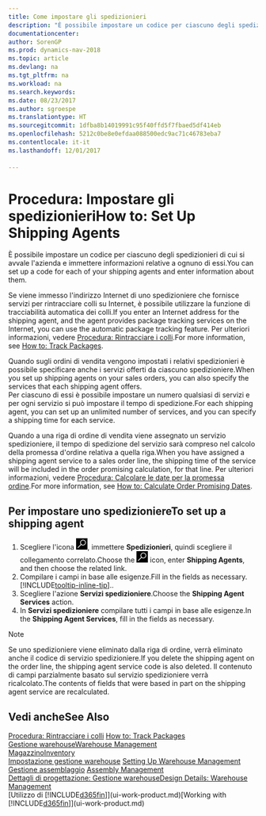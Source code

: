 ```yaml
---
title: Come impostare gli spedizionieri
description: "È possibile impostare un codice per ciascuno degli spedizionieri di cui si avvale l'azienda e immettere informazioni relative a ognuno di essi."
documentationcenter: 
author: SorenGP
ms.prod: dynamics-nav-2018
ms.topic: article
ms.devlang: na
ms.tgt_pltfrm: na
ms.workload: na
ms.search.keywords: 
ms.date: 08/23/2017
ms.author: sgroespe
ms.translationtype: HT
ms.sourcegitcommit: 1dfba8b14019991c95f40ffd5f7fbaed5df414eb
ms.openlocfilehash: 5212c0be8e0efdaa088500edc9ac71c46783eba7
ms.contentlocale: it-it
ms.lasthandoff: 12/01/2017

---
```

# <a name="how-to-set-up-shipping-agents"></a><span data-ttu-id="dfe5b-103">Procedura: Impostare gli spedizionieri</span><span class="sxs-lookup"><span data-stu-id="dfe5b-103">How to: Set Up Shipping Agents</span></span>
<span data-ttu-id="dfe5b-104">È possibile impostare un codice per ciascuno degli spedizionieri di cui si avvale l'azienda e immettere informazioni relative a ognuno di essi.</span><span class="sxs-lookup"><span data-stu-id="dfe5b-104">You can set up a code for each of your shipping agents and enter information about them.</span></span>  

<span data-ttu-id="dfe5b-105">Se viene immesso l'indirizzo Internet di uno spedizioniere che fornisce servizi per rintracciare colli su Internet, è possibile utilizzare la funzione di tracciabilità automatica dei colli.</span><span class="sxs-lookup"><span data-stu-id="dfe5b-105">If you enter an Internet address for the shipping agent, and the agent provides package tracking services on the Internet, you can use the automatic package tracking feature.</span></span> <span data-ttu-id="dfe5b-106">Per ulteriori informazioni, vedere [Procedura: Rintracciare i colli](sales-how-track-packages.md).</span><span class="sxs-lookup"><span data-stu-id="dfe5b-106">For more information, see [How to: Track Packages](sales-how-track-packages.md).</span></span>

<span data-ttu-id="dfe5b-107">Quando sugli ordini di vendita vengono impostati i relativi spedizionieri è possibile specificare anche i servizi offerti da ciascuno spedizioniere.</span><span class="sxs-lookup"><span data-stu-id="dfe5b-107">When you set up shipping agents on your sales orders, you can also specify the services that each shipping agent offers.</span></span>  
<span data-ttu-id="dfe5b-108">Per ciascuno di essi è possibile impostare un numero qualsiasi di servizi e per ogni servizio si può impostare il tempo di spedizione.</span><span class="sxs-lookup"><span data-stu-id="dfe5b-108">For each shipping agent, you can set up an unlimited number of services, and you can specify a shipping time for each service.</span></span>  

<span data-ttu-id="dfe5b-109">Quando a una riga di ordine di vendita viene assegnato un servizio spedizioniere, il tempo di spedizione del servizio sarà compreso nel calcolo della promessa d'ordine relativa a quella riga.</span><span class="sxs-lookup"><span data-stu-id="dfe5b-109">When you have assigned a shipping agent service to a sales order line, the shipping time of the service will be included in the order promising calculation, for that line.</span></span> <span data-ttu-id="dfe5b-110">Per ulteriori informazioni, vedere [Procedura: Calcolare le date per la promessa ordine](sales-how-to-calculate-order-promising-dates.md).</span><span class="sxs-lookup"><span data-stu-id="dfe5b-110">For more information, see [How to: Calculate Order Promising Dates](sales-how-to-calculate-order-promising-dates.md).</span></span>

## <a name="to-set-up-a-shipping-agent"></a><span data-ttu-id="dfe5b-111">Per impostare uno spedizioniere</span><span class="sxs-lookup"><span data-stu-id="dfe5b-111">To set up a shipping agent</span></span>  
1.  <span data-ttu-id="dfe5b-112">Scegliere l'icona ![Cerca pagina o report](media/ui-search/search_small.png "icona Cerca pagina o report"), immettere **Spedizionieri**, quindi scegliere il collegamento correlato.</span><span class="sxs-lookup"><span data-stu-id="dfe5b-112">Choose the ![Search for Page or Report](media/ui-search/search_small.png "Search for Page or Report icon") icon, enter **Shipping Agents**, and then choose the related link.</span></span>  
2.  <span data-ttu-id="dfe5b-113">Compilare i campi in base alle esigenze.</span><span class="sxs-lookup"><span data-stu-id="dfe5b-113">Fill in the fields as necessary.</span></span> [!INCLUDE[tooltip-inline-tip](includes/tooltip-inline-tip_md.md)]<span data-ttu-id="dfe5b-114">.</span><span class="sxs-lookup"><span data-stu-id="dfe5b-114">.</span></span>  
3.  <span data-ttu-id="dfe5b-115">Scegliere l'azione **Servizi spedizioniere**.</span><span class="sxs-lookup"><span data-stu-id="dfe5b-115">Choose the **Shipping Agent Services** action.</span></span>
4. <span data-ttu-id="dfe5b-116">In **Servizi spedizioniere** compilare tutti i campi in base alle esigenze.</span><span class="sxs-lookup"><span data-stu-id="dfe5b-116">In the **Shipping Agent Services**, fill in the fields as necessary.</span></span>

> [!NOTE]  
>  <span data-ttu-id="dfe5b-117">Se uno spedizioniere viene eliminato dalla riga di ordine, verrà eliminato anche il codice di servizio spedizioniere.</span><span class="sxs-lookup"><span data-stu-id="dfe5b-117">If you delete the shipping agent on the order line, the shipping agent service code is also deleted.</span></span> <span data-ttu-id="dfe5b-118">Il contenuto di campi parzialmente basato sul servizio spedizioniere verrà ricalcolato.</span><span class="sxs-lookup"><span data-stu-id="dfe5b-118">The contents of fields that were based in part on the shipping agent service are recalculated.</span></span>  

## <a name="see-also"></a><span data-ttu-id="dfe5b-119">Vedi anche</span><span class="sxs-lookup"><span data-stu-id="dfe5b-119">See Also</span></span>
<span data-ttu-id="dfe5b-120">[Procedura: Rintracciare i colli](sales-how-track-packages.md)  </span><span class="sxs-lookup"><span data-stu-id="dfe5b-120">[How to: Track Packages](sales-how-track-packages.md)  </span></span>  
[<span data-ttu-id="dfe5b-121">Gestione warehouse</span><span class="sxs-lookup"><span data-stu-id="dfe5b-121">Warehouse Management</span></span>](warehouse-manage-warehouse.md)  
[<span data-ttu-id="dfe5b-122">Magazzino</span><span class="sxs-lookup"><span data-stu-id="dfe5b-122">Inventory</span></span>](inventory-manage-inventory.md)  
<span data-ttu-id="dfe5b-123">[Impostazione gestione warehouse](warehouse-setup-warehouse.md)   </span><span class="sxs-lookup"><span data-stu-id="dfe5b-123">[Setting Up Warehouse Management](warehouse-setup-warehouse.md)   </span></span>  
<span data-ttu-id="dfe5b-124">[Gestione assemblaggio](assembly-assemble-items.md)  </span><span class="sxs-lookup"><span data-stu-id="dfe5b-124">[Assembly Management](assembly-assemble-items.md)  </span></span>  
[<span data-ttu-id="dfe5b-125">Dettagli di progettazione: Gestione warehouse</span><span class="sxs-lookup"><span data-stu-id="dfe5b-125">Design Details: Warehouse Management</span></span>](design-details-warehouse-management.md)  
<span data-ttu-id="dfe5b-126">[Utilizzo di [!INCLUDE[d365fin](includes/d365fin_md.md)]](ui-work-product.md)</span><span class="sxs-lookup"><span data-stu-id="dfe5b-126">[Working with [!INCLUDE[d365fin](includes/d365fin_md.md)]](ui-work-product.md)</span></span>  

